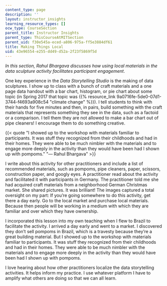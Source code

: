 ```yaml
---
content_type: page
description: ''
layout: instructor_insights
learning_resource_types: []
ocw_type: CourseSection
parent_title: Instructor Insights
parent_type: ThisCourseAtMITSection
parent_uid: f30e545a-eced-a806-975a-ff5e3884df61
title: Making Things Local
uid: 43e96554-e255-dd49-d52a-2f23f5869f5d
---
```


_In this section, Rahul Bhargava discusses how using local materials in the data sculpture activity facilitates participant engagement_.

One key experience in the _Data Storytelling Studio_ is the making of data sculptures. I show up to class with a bunch of craft materials and a one page data handout with a bar chart, histogram, or pie chart about some topic (in Spring 2017 that topic was {{% resource_link 9a0716fe-5de0-07d1-3744-f4693a908c54 "climate change" %}}). I tell students to think with their hands for five minutes and then, in pairs, build something with the craft materials that represents something they see in the data, such as a factoid or a comparison. I tell them they are not allowed to make a bar chart out of pipe cleaners! I encourage them to do something creative. 

{{< quote "I showed up to the workshop with materials familiar to participants. It was stuff they recognized from their childhoods and had in their homes. They were able to be much nimbler with the materials and to engage more deeply in the activity than they would have been had I shown up with pompoms." "— Rahul Bhargava" >}}

I write about this activity for other practitioners and include a list of recommended materials, such as pompoms, pipe cleaners, paper, scissors, construction paper, and googly eyes. A practitioner read about the activity and facilitated it with participants in Germany. The practitioner told me she had acquired craft materials from a neighborhood German Christmas market. She shared pictures. It was brilliant! The images captured a total oversight on my part: If you’re going somewhere to do this activity, get there a day early. Go to the local market and purchase local materials. Because then people will be working in a medium with which they are familiar and over which they have ownership.

I incorporated this lesson into my own teaching when I flew to Brazil to facilitate the activity. I arrived a day early and went to a market. I discovered they don’t sell pompoms in Brazil, which is a travesty because they’re a great building material. But I showed up to the workshop with materials familiar to participants. It was stuff they recognized from their childhoods and had in their homes. They were able to be much nimbler with the materials and to engage more deeply in the activity than they would have been had I shown up with pompoms. 

I love hearing about how other practitioners localize the data storytelling activities. It helps inform my practice. I use whatever platform I have to amplify what others are doing so that we can all learn.